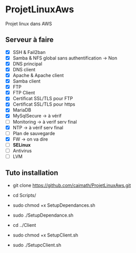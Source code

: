 # ProjetLinuxAws

Projet linux dans AWS  

## Serveur à faire

* [x] SSH & Fail2ban
* [x] Samba & NFS global sans authentification -> Non
* [x] DNS principal
* [x] DNS client
* [x] Apache & Apache client
* [x] Samba client
* [x] FTP
* [x] FTP Client
* [x] Certificat SSL/TLS pour FTP
* [x] Certificat SSL/TLS pour https
* [x] MariaDB
* [x] MySqlSecure -> à vérif
* [ ] Monitoring -> à verif serv final
* [x] NTP -> à vérif serv final
* [ ] Plan de sauvegarde
* [x] FW -> on va dire
* [ ] **SELinux**
* [ ] Antivirus
* [ ] LVM

## Tuto installation

* git clone https://github.com/caimath/ProjetLinuxAws.git
* cd Scripts/
* sudo chmod +x SetupDependances.sh
* sudo ./SetupDependance.sh

* cd ../Client
* sudo chmod +x SetupClient.sh
* sudo ./SetupcClient.sh
